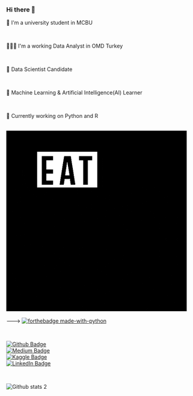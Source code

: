 ### Hi there 👋
 
 🎒 I'm a university student in MCBU
 
 <br/>
 
 👨🏻‍💻  I'm a working Data Analyst in OMD Turkey
 
 <br/>
 
 🧠 Data Scientist Candidate
 
 <br/>
 
 🌱 Machine Learning & Artificial Intelligence(AI) Learner
 
 <br/>
 
 🔭 Currently working on Python and R
 
 <br/>
 
 <img src="https://github.com/bugrabuga/bugrabuga/blob/main/coding.gif" width="auto">
 
 
 
 --->       [![forthebadge made-with-python](http://ForTheBadge.com/images/badges/made-with-python.svg)](https://www.python.org/)
 
 <br/>
 

[![Github Badge](https://img.shields.io/badge/-Github-000?style=quare&labelColor=000&logo=Github&logoColor=white&link=link)](https://github.com/bugrabuga)<br/>
[![Medium Badge](https://img.shields.io/badge/-Medium-757575?style=flat-quare&labelColor=757575&logo=Medium&logoColor=white&link=link)](https://bugaahmetbugra.medium.com/) <br/>
[![Kaggle Badge](https://img.shields.io/badge/-Kaggle-FF9800?style=flat-quare&labelColor=FF9800&logo=Blogger&logoColor=white&link=link)](https://www.kaggle.com/ahmetburabua) <br/>
[![LinkedIn Badge](https://img.shields.io/badge/-LinkedIn-FF9800?style=flat-quare&labelColor=FF9800&logo=Blogger&logoColor=white&link=link)](https://www.linkedin.com/in/ahmet-bu%C4%9Fra-bu%C4%9Fa/)


<br/>



![Github stats 2](https://github-readme-stats.vercel.app/api?username=bugrabuga&show_icons=true&theme=radical)


